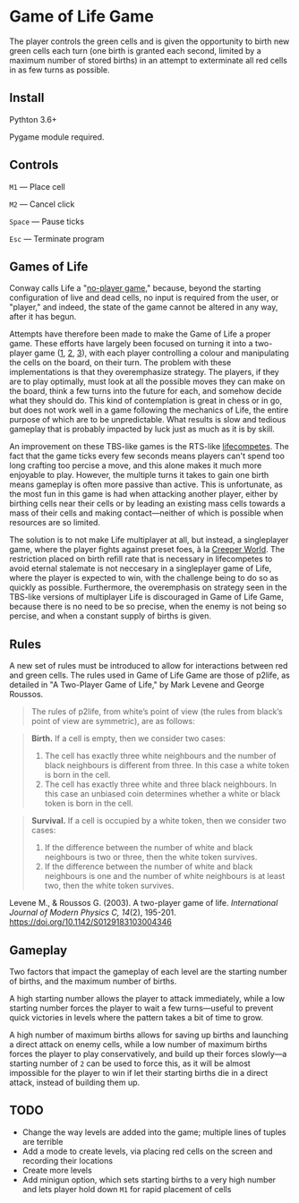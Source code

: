 # Game of Life Game
The player controls the green cells and is given the opportunity to birth new green cells each turn (one birth is granted each second, limited by a maximum number of stored births) in an attempt to exterminate all red cells in as few turns as possible.

## Install
Pythton 3.6+

Pygame module required.

## Controls
`M1` — Place cell

`M2` — Cancel click

`Space` — Pause ticks

`Esc` — Terminate program

## Games of Life
Conway calls Life a "[no-player game](https://www.youtube.com/watch?v=R9Plq-D1gEk)," because, beyond the starting configuration of live and dead cells, no input is required from the user, or "player," and indeed, the state of the game cannot be altered in any way, after it has begun.

Attempts have therefore been made to make the Game of Life a proper game. These efforts have largely been focused on turning it into a two-player game ([1](https://www.atariarchives.org/basicgames/showpage.php?page=102), [2](http://gaming.wikia.com/wiki/LifeGenesis), [3](https://itunes.apple.com/us/app/game-of-life-and-death/id1156743291?mt=8)), with each player controlling a colour and manipulating the cells on the board, on their turn. The problem with these implementations is that they overemphasize strategy. The players, if they are to play optimally, must look at all the possible moves they can make on the board, think a few turns into the future for each, and somehow decide what they should do. This kind of contemplation is great in chess or in go, but does not work well in a game following the mechanics of Life, the entire purpose of which are to be unpredictable. What results is slow and tedious gameplay that is probably impacted by luck just as much as it is by skill.

An improvement on these TBS-like games is the RTS-like [lifecompetes](http://lifecompetes.com/). The fact that the game ticks every few seconds means players can't spend too long crafting too percise a move, and this alone makes it much more enjoyable to play. However, the multiple turns it takes to gain one birth means gameplay is often more passive than active. This is unfortunate, as the most fun in this game is had when attacking another player, either by birthing cells near their cells or by leading an existing mass cells towards a mass of their cells and making contact—neither of which is possible when resources are so limited.

The solution is to not make Life multiplayer at all, but instead, a singleplayer game, where the player fights against preset foes, à la [Creeper World](https://store.steampowered.com/app/280220/Creeper_World_3_Arc_Eternal/). The restriction placed on birth refill rate that is necessary in lifecompetes to avoid eternal stalemate is not neccesary in a singleplayer game of Life, where the player is expected to win, with the challenge being to do so as quickly as possible. Furthermore, the overemphasis on strategy seen in the TBS-like versions of multiplayer Life is discouraged in Game of Life Game, because there is no need to be so precise, when the enemy is not being so percise, and when a constant supply of births is given.

## Rules
A new set of rules must be introduced to allow for interactions between red and green cells. The rules used in Game of Life Game are those of p2life, as detailed in "A Two-Player Game of Life," by Mark Levene and George Roussos.

>The rules of p2life, from white’s point of view (the rules from black’s point of view are symmetric), are as follows:

>**Birth.** If a cell is empty, then we consider two cases:
>1) The cell has exactly three white neighbours and the number of black neighbours
>is different from three. In this case a white token is born in the cell.
>2) The cell has exactly three white and three black neighbours. In this case an
>unbiased coin determines whether a white or black token is born in the cell.

>**Survival.** If a cell is occupied by a white token, then we consider two cases:
>1) If the difference between the number of white and black neighbours is two or three,
>then the white token survives.
>2) If the difference between the number of white and black neighbours is one and the
number of white neighbours is at least two, then the white token survives.


Levene M., & Roussos G. (2003). A two-player game of life. *International Journal of Modern Physics C, 14*(2), 195-201. https://doi.org/10.1142/S0129183103004346

## Gameplay
Two factors that impact the gameplay of each level are the starting number of births, and the maximum number of births.

A high starting number allows the player to attack immediately, while a low starting number forces the player to wait a few turns—useful to prevent quick victories in levels where the pattern takes a bit of time to grow. 

A high number of maximum births allows for saving up births and launching a direct attack on enemy cells, while a low number of maximum births forces the player to play conservatively, and build up their forces slowly—a starting number of `2` can be used to force this, as it will be almost impossible for the player to win if let their starting births die in a direct attack, instead of building them up.

## TODO
* Change the way levels are added into the game; multiple lines of tuples are terrible
* Add a mode to create levels, via placing red cells on the screen and recording their locations
* Create more levels
* Add minigun option, which sets starting births to a very high number and lets player hold down `M1` for rapid placement of cells
